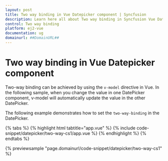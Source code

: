 ```yaml
---
layout: post
title: Two way binding in Vue Datepicker component | Syncfusion
description: Learn here all about Two way binding in Syncfusion Vue Datepicker component of Syncfusion Essential JS 2 and more.
control: Two way binding 
platform: ej2-vue
documentation: ug
domainurl: ##DomainURL##
---
```


# Two way binding in Vue Datepicker component

Two-way binding can be achieved by using the `v-model` directive in Vue. In the following sample, when you change the value in one DatePicker component, v-model will automatically update the value in the other DatePicker.

The following example demonstrates how to set the `two-way-binding` in the DatePicker.

{% tabs %}
{% highlight html tabtitle="app.vue" %}
{% include code-snippet/datepicker/two-way-cs1/app.vue %}
{% endhighlight %}
{% endtabs %}
        
{% previewsample "page.domainurl/code-snippet/datepicker/two-way-cs1" %}